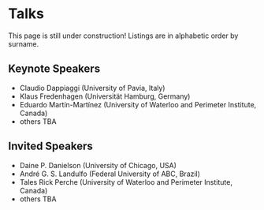 # Talks

This page is still under construction! Listings are in alphabetic order by surname.

## Keynote Speakers

* Claudio Dappiaggi (University of Pavia, Italy)
* Klaus Fredenhagen (Universität Hamburg, Germany)
* Eduardo Martín-Martínez (University of Waterloo and Perimeter Institute, Canada)
* others TBA

## Invited Speakers

* Daine P. Danielson (University of Chicago, USA)
* André G. S. Landulfo (Federal University of ABC, Brazil)
* Tales Rick Perche (University of Waterloo and Perimeter Institute, Canada)
* others TBA
